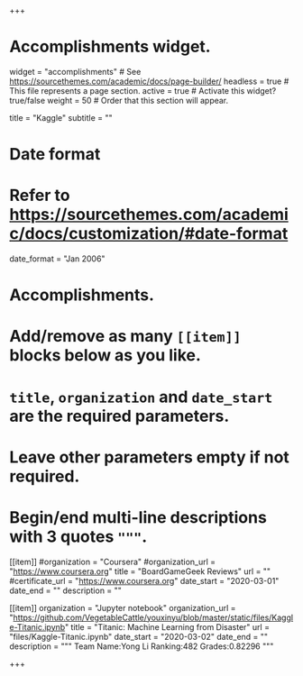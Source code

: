+++
# Accomplishments widget.
widget = "accomplishments"  # See https://sourcethemes.com/academic/docs/page-builder/
headless = true  # This file represents a page section.
active = true  # Activate this widget? true/false
weight = 50  # Order that this section will appear.

title = "Kaggle"
subtitle = ""

# Date format
#   Refer to https://sourcethemes.com/academic/docs/customization/#date-format
date_format = "Jan 2006"

# Accomplishments.
#   Add/remove as many `[[item]]` blocks below as you like.
#   `title`, `organization` and `date_start` are the required parameters.
#   Leave other parameters empty if not required.
#   Begin/end multi-line descriptions with 3 quotes `"""`.
[[item]]
  #organization = "Coursera"
  #organization_url = "https://www.coursera.org"
  title = "BoardGameGeek Reviews"
  url = ""
  #certificate_url = "https://www.coursera.org"
  date_start = "2020-03-01"
  date_end = ""
  description = ""

[[item]]
  organization = "Jupyter notebook"
  organization_url = "https://github.com/VegetableCattle/youxinyu/blob/master/static/files/Kaggle-Titanic.ipynb"
  title = "Titanic: Machine Learning from Disaster"
  url = "files/Kaggle-Titanic.ipynb"
  date_start = "2020-03-02"
  date_end = ""
  description = """
  Team Name:Yong Li
  Ranking:482
  Grades:0.82296
  """

+++
